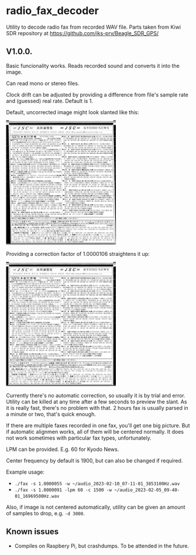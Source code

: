 # radio_fax_decoder

Utility to decode radio fax from recorded WAV file. Parts taken from Kiwi SDR repository at https://github.com/jks-prv/Beagle_SDR_GPS/

## V1.0.0.

Basic funcionality works. Reads recorded sound and converts it into the image.

Can read mono or stereo files.

Clock drift can be adjusted by providing a difference from file's sample rate and
(guessed) real rate. Default is 1.

Default, uncorrected image might look slanted like this:

<img src="example/example-slanted-image.png" width="300">

Providing a correction factor of 1.0000106 straightens it up:

<img src="example/example-straight-image.png" width="300">

Currently there's no automatic correction, so usually it is by trial and error. Utility can be killed at any time after a few seconds to preview the slant. As it is really fast, there's no problem with that. 2 hours fax is usually parsed in a minute or two, that's quick enough.

If there are multiple faxes recorded in one fax, you'll get one big picture. But if automatic alignmen works, all of them will be centered normally. It does not work sometimes with particular fax types, unfortunately.

LPM can be provided. E.g. 60 for Kyodo News.

Center frequency by default is 1900, but can also be changed if required.

Example usage:

* `./fax -s 1.0000055 -w ~/audio_2023-02-10_07-11-01_3853100Hz.wav`
* `./fax -s 1.0000091 -lpm 60 -c 1500 -w ~/audio_2023-02-05_09-40-01_16969500Hz.wav`

Also, if image is not centered automatically, utility can be given an amount of samples to drop, e.g. `-d 3000`.


## Known issues

* Compiles on Raspbery Pi, but crashdumps. To be attended in the future.
